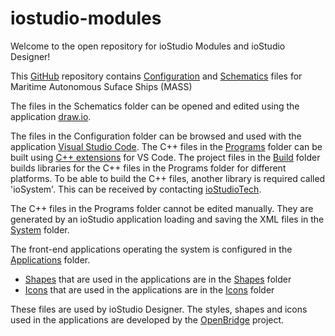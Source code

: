 # iostudio-modules
Welcome to the open repository for ioStudio Modules and ioStudio Designer!

This [GitHub](https://docs.github.com/en) repository contains [Configuration](https://github.com/open-mar/iostudio-modules/tree/main/Configuration) and [Schematics](https://github.com/open-mar/iostudio-modules/tree/main/Schematics) files for Maritime Autonomous Suface Ships (MASS)

The files in the Schematics folder can be opened and edited using the application [draw.io](https://app.diagrams.net/).

The files in the Configuration folder can be browsed and used with the application [Visual Studio Code](https://code.visualstudio.com/). The C++ files in the [Programs](https://github.com/open-mar/iostudio-modules/tree/main/Configuration/Projects/MASS/Programs) folder can be built using [C++ extensions](https://code.visualstudio.com/docs/cpp/introvideos-cpp) for VS Code. The project files in the [Build](https://github.com/open-mar/iostudio-modules/tree/main/Configuration/Projects/MASS/Build) folder builds libraries for the C++ files in the Programs folder for different platforms. To be able to build the C++ files, another library is required called 'ioSystem'. This can be received by contacting [ioStudioTech](https://www.iostudiotech.com/contact).

The C++ files in the Programs folder cannot be edited manually. They are generated by an ioStudio application loading and saving the XML files in the [System](https://github.com/open-mar/iostudio-modules/tree/main/Configuration/Projects/MASS/System) folder.

The front-end applications operating the system is configured in the [Applications](https://github.com/open-mar/iostudio-modules/tree/main/Configuration/Projects/MASS/Applications) folder.
- [Shapes](Configuration/Shapes/Shapes.md) that are used in the applications are in the [Shapes](https://github.com/open-mar/iostudio-modules/tree/main/Configuration/Shapes) folder
- [Icons](Configuration/Icons/Icons.md) that are used in the applications are in the  [Icons](https://github.com/open-mar/iostudio-modules/tree/main/Configuration/Icons) folder

These files are used by ioStudio Designer. The styles, shapes and icons used in the applications are developed by the [OpenBridge](https://www.openbridge.no/) project.




